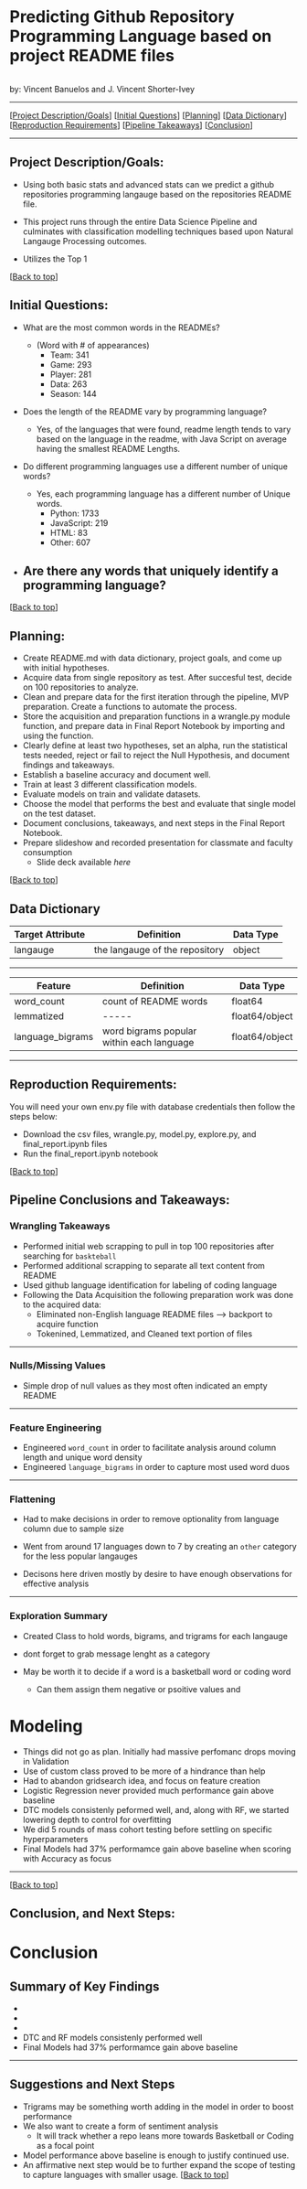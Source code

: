 # <a name="top"></a>Predicting Github Repository Programming Language based on project README files
![]()

by: Vincent Banuelos and J. Vincent Shorter-Ivey

***
[[Project Description/Goals](#project_description_goals)]
[[Initial Questions](#initial_questions)]
[[Planning](#planning)]
[[Data Dictionary](#dictionary)]
[[Reproduction Requirements](#reproduce)]
[[Pipeline Takeaways](#pipeline)]
[[Conclusion](#conclusion)]

___

## <a name="project_description_goals"></a>Project Description/Goals:
- Using both basic stats and advanced stats can we predict a github repositories programming langauge based on the repositories README file.

- This project runs through the entire Data Science Pipeline and culminates with classification modelling techniques based upon Natural Langauge Processing outcomes.

- Utilizes the Top 1

[[Back to top](#top)]


## <a name="initial_questions"></a>Initial Questions:

- What are the most common words in the READMEs?
  - (Word with # of appearances)
    - Team: 341
    - Game: 293
    - Player: 281
    - Data: 263
    - Season: 144

- Does the length of the README vary by programming language?
  - Yes, of the languages that were found, readme length tends to vary based on the language in the readme, with Java Script on average having the smallest README Lengths.  

- Do different programming languages use a different number of unique words?
  - Yes, each programming language has a different number of Unique words.
    - Python: 1733
    - JavaScript: 219
    - HTML: 83
    - Other: 607

- Are there any words that uniquely identify a programming language?
  - 

[[Back to top](#top)]


## <a name="planning"></a>Planning:

- Create README.md with data dictionary, project goals, and come up with initial hypotheses.
- Acquire data from single repository as test. After succesful test, decide on 100 repositories to analyze.
- Clean and prepare data for the first iteration through the pipeline, MVP preparation. Create a functions to automate the process. 
- Store the acquisition and preparation functions in a wrangle.py module function, and prepare data in Final Report Notebook by importing and using the function.
- Clearly define at least two hypotheses, set an alpha, run the statistical tests needed, reject or fail to reject the Null Hypothesis, and document findings and takeaways.
- Establish a baseline accuracy and document well.
- Train at least 3 different classification models.
- Evaluate models on train and validate datasets.
- Choose the model that performs the best and evaluate that single model on the test dataset.
- Document conclusions, takeaways, and next steps in the Final Report Notebook.
- Prepare slideshow and recorded presentation for classmate and faculty consumption
  - Slide deck available *here <insert URL to slide deck>*

[[Back to top](#top)]

## <a name="dictionary"></a>Data Dictionary  

| Target Attribute | Definition | Data Type |
| ----- | ----- | ----- |
|langauge|the langauge of the repository|object|
---
| Feature | Definition | Data Type |
| ----- | ----- | ----- 
| word_count | count of README words  |float64 
| lemmatized | ----- |float64/object
| language_bigrams | word bigrams popular within each language | float64/object
---

## <a name="reproduce"></a>Reproduction Requirements:

You will need your own env.py file with database credentials then follow the steps below:

  - Download the csv files, wrangle.py, model.py, explore.py, and final_report.ipynb files
  - Run the final_report.ipynb notebook

[[Back to top](#top)]


## <a name="pipeline"></a>Pipeline Conclusions and Takeaways:

###  Wrangling Takeaways
- Performed initial web scrapping to pull in top 100 repositories after searching for `baskteball`
- Performed additional scrapping to separate all text content from README
- Used github language identification for labeling of coding language
- Following the Data Acquisition the following preparation work was done to the acquired data:
    - Eliminated non-English language README files --> backport to acquire function
    - Tokenined, Lemmatized, and Cleaned text portion of files
---
### Nulls/Missing Values
* Simple drop of null values as they most often indicated an empty README
---
### Feature Engineering 
* Engineered `word_count` in order to facilitate analysis around column length and unique word density
* Engineered `language_bigrams` in order to capture most used word duos
---   
### Flattening
* Had to make decisions in order to remove optionality from language column due to sample size 
- Went from around 17 languages down to 7 by creating an `other` category for the less popular langauges
* Decisons here driven mostly by desire to have enough observations for effective analysis 
---

### Exploration Summary

- Created Class to hold words, bigrams, and trigrams for each langauge

- dont forget to grab message lenght as a category

- May be worth it to decide if a word is a basketball word or coding word
  - Can them assign them negative or psoitive values and 


# Modeling
- Things did not go as plan. Initially had massive perfomanc drops moving in Validation
- Use of custom class proved to be more of a hindrance than help
- Had to abandon gridsearch idea, and focus on feature creation
- Logistic Regression never provided much performance gain above baseline
- DTC models consistenly peformed well, and, along with RF, we started lowering depth to control for overfitting 
- We did 5 rounds of mass cohort testing before settling on specific hyperparameters
- Final Models had 37% performamce gain above baseline when scoring with Accuracy as focus
--- 

[[Back to top](#top)]


## <a name="conclusion"></a>Conclusion, and Next Steps:

# Conclusion
## Summary of Key Findings
* 
* 
* 
* DTC and RF models consistenly performed well
* Final Models had 37% performamce gain above baseline
---
## Suggestions and Next Steps
* Trigrams may be something worth adding in the model in order to boost performance
* We also want to create a form of sentiment analysis 
    - It will track whether a repo leans more towards Basketball or Coding as a focal point
* Model performance above baseline is enough to justify continued use.
* An affirmative next step would be to further expand the scope of testing to capture languages with smaller usage.
[[Back to top](#top)]
